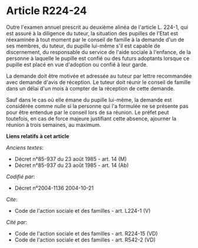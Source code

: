# Article R224-24

Outre l'examen annuel prescrit au deuxième alinéa de l'article L. 224-1, qui est assuré à la diligence du tuteur, la
situation des pupilles de l'Etat est réexaminée à tout moment par le conseil de famille à la demande d'un de ses membres, du
tuteur, du pupille lui-même s'il est capable de discernement, du responsable du service de l'aide sociale à l'enfance, de la
personne à laquelle le pupille est confié ou des futurs adoptants lorsque ce pupille est placé en vue d'adoption ou confié à
leur garde. 

La demande doit être motivée et adressée au tuteur par lettre recommandée avec demande d'avis de réception. Le tuteur doit
réunir le conseil de famille dans un délai d'un mois à compter de la réception de cette demande. 

Sauf dans le cas où elle émane du pupille lui-même, la demande est considérée comme nulle si la personne qui l'a formulée ne
se présente pas pour être entendue par le conseil lors de sa réunion. Le préfet peut toutefois, en cas de force majeure
justifiant cette absence, ajourner la réunion à trois semaines, au maximum.

**Liens relatifs à cet article**

_Anciens textes_:

  - Décret n°85-937 du 23 août 1985 - art. 14 (M)
  - Décret n°85-937 du 23 août 1985 - art. 14 (Ab)

_Codifié par_:

  - Décret n°2004-1136 2004-10-21

_Cite_:

  - Code de l'action sociale et des familles - art. L224-1 (V)

_Cité par_:

  - Code de l'action sociale et des familles - art. R224-15 (VD)
  - Code de l'action sociale et des familles - art. R542-2 (VD)
